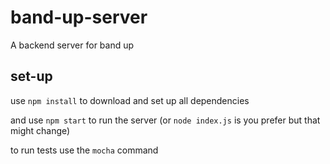 # band-up-server
A backend server for band up

## set-up
use `npm install` to download and set up all dependencies

and use `npm start` to run the server (or `node index.js` is you prefer but that might change)

to run tests use the `mocha` command